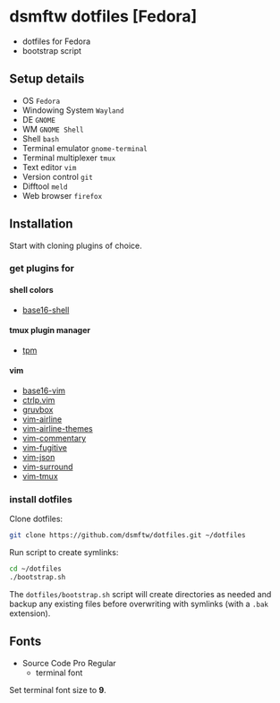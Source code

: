 # dsmftw dotfiles [Fedora]

* dotfiles for Fedora
* bootstrap script

## Setup details

* OS `Fedora`
* Windowing System `Wayland`
* DE `GNOME`
* WM `GNOME Shell`
* Shell `bash`
* Terminal emulator `gnome-terminal`
* Terminal multiplexer `tmux`
* Text editor `vim`
* Version control `git`
* Difftool `meld`
* Web browser `firefox`

## Installation

Start with cloning plugins of choice.

### get plugins for

#### shell colors

* [base16-shell](https://github.com/chriskempson/base16-shell)

#### tmux plugin manager

* [tpm](https://github.com/tmux-plugins/tpm)

#### vim

* [base16-vim](https://github.com/chriskempson/base16-vim)
* [ctrlp.vim](https://github.com/ctrlpvim/ctrlp.vim)
* [gruvbox](https://github.com/morhetz/gruvbox)
* [vim-airline](https://github.com/vim-airline/vim-airline)
* [vim-airline-themes](https://github.com/vim-airline/vim-airline-themes)
* [vim-commentary](https://github.com/tpope/vim-commentary)
* [vim-fugitive](https://github.com/tpope/vim-fugitive)
* [vim-json](https://github.com/elzr/vim-json)
* [vim-surround](https://github.com/tpope/vim-surround)
* [vim-tmux](https://github.com/tmux-plugins/vim-tmux)

### install dotfiles

Clone dotfiles:

```bash
git clone https://github.com/dsmftw/dotfiles.git ~/dotfiles
```

Run script to create symlinks:

```bash
cd ~/dotfiles
./bootstrap.sh
```

The `dotfiles/bootstrap.sh` script will create directories as needed and backup any existing files before overwriting with symlinks (with a `.bak` extension).

## Fonts

* Source Code Pro Regular
    * terminal font

Set terminal font size to **9**.
